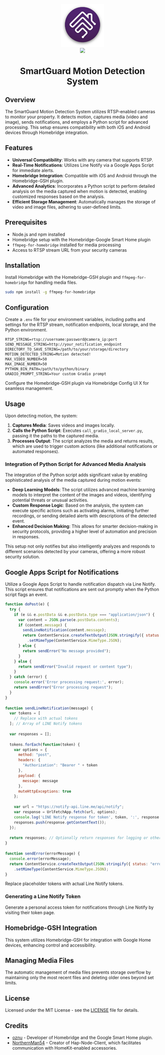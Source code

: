 <p align="center">
    <img src="https://raw.githubusercontent.com/homebridge/branding/master/logos/homebridge-color-round-stylized.png" height="140"><br>
    <img src="https://user-images.githubusercontent.com/3979615/62948974-ba97f180-be28-11e9-8aef-d2a1d2f37cee.png" width="150"><br>
</p>

<span align="center">

# SmartGuard Motion Detection System

</span>

## Overview

The SmartGuard Motion Detection System utilizes RTSP-enabled cameras to monitor your property. It detects motion, captures media (video and image), sends notifications, and employs a Python script for advanced processing. This setup ensures compatibility with both iOS and Android devices through Homebridge integration.

## Features

- **Universal Compatibility**: Works with any camera that supports RTSP.
- **Real-Time Notifications**: Utilizes Line Notify via a Google Apps Script for immediate alerts.
- **Homebridge Integration**: Compatible with iOS and Android through the Homebridge-GSH plugin.
- **Advanced Analytics**: Incorporates a Python script to perform detailed analysis on the media captured when motion is detected, enabling customized responses based on the analysis.
- **Efficient Storage Management**: Automatically manages the storage of video and image files, adhering to user-defined limits.

## Prerequisites

- Node.js and npm installed
- Homebridge setup with the Homebridge-Google Smart Home plugin
- `ffmpeg-for-homebridge` installed for media processing
- Access to RTSP stream URL from your security cameras

## Installation

Install Homebridge with the Homebridge-GSH plugin and `ffmpeg-for-homebridge` for handling media files.

```bash
sudo npm install -g ffmpeg-for-homebridge
```

## Configuration

Create a `.env` file for your environment variables, including paths and settings for the RTSP stream, notification endpoints, local storage, and the Python environment.

```plaintext
RTSP_STRING=rtsp://username:password@camera_ip:port
SEND_MESSAGE_STRING=http://your_notification_endpoint
DIRECTORY_TO_SAVE_STRING=/path/to/your/storage/directory
MOTION_DETECTED_STRING=Motion detected!
MAX_VIDEO_NUMBER=50
MAX_IMAGE_NUMBER=50
PYTHON_BIN_PATH=/path/to/python/binary
GRADIO_PROMPT_STRING=Your custom Gradio prompt
```

Configure the Homebridge-GSH plugin via Homebridge Config UI X for seamless management.

## Usage

Upon detecting motion, the system:
1. **Captures Media**: Saves videos and images locally.
2. **Calls the Python Script**: Executes `call_gradio_local_server.py`, passing it the paths to the captured media.
3. **Processes Output**: The script analyzes the media and returns results, which are used to trigger custom actions (like additional notifications or automated responses).

### Integration of Python Script for Advanced Media Analysis

The integration of the Python script adds significant value by enabling sophisticated analysis of the media captured during motion events:
- **Deep Learning Models**: The script utilizes advanced machine learning models to interpret the content of the images and videos, identifying potential threats or unusual activities.
- **Custom Response Logic**: Based on the analysis, the system can execute specific actions such as activating alarms, initiating further recordings, or sending detailed alerts with descriptions of the detected event.
- **Enhanced Decision Making**: This allows for smarter decision-making in security protocols, providing a higher level of automation and precision in responses.

This setup not only notifies but also intelligently analyzes and responds to different scenarios detected by your cameras, offering a more robust security solution.

## Google Apps Script for Notifications

Utilize a Google Apps Script to handle notification dispatch via Line Notify. This script ensures that notifications are sent out promptly when the Python script flags an event.

```javascript
function doPost(e) {
  try {
    if (e && e.postData && e.postData.type === "application/json") {
      var content = JSON.parse(e.postData.contents);
      if (content.message) {
        sendLineNotification(content.message);
        return ContentService.createTextOutput(JSON.stringify({ status: "success" }))
          .setMimeType(ContentService.MimeType.JSON);
      } else {
        return sendError("No message provided");
      }
    } else {
      return sendError("Invalid request or content type");
    }
  } catch (error) {
    console.error('Error processing request:', error);
    return sendError("Error processing request");
  }
}

function sendLineNotification(message) {
  var tokens = [
    // Replace with actual tokens
  ]; // Array of LINE Notify tokens

  var responses = [];

  tokens.forEach(function(token) {
    var options = {
      method: "post",
      headers: {
        "Authorization": "Bearer " + token
      },
      payload: {
        message: message
      },
      muteHttpExceptions: true
    };

    var url = "https://notify-api.line.me/api/notify";
    var response = UrlFetchApp.fetch(url, options);
    console.log('LINE Notify response for token', token, ':', response.getContentText());
    responses.push(response.getContentText());
  });

  return responses; // Optionally return responses for logging or other purposes
}

function sendError(errorMessage) {
  console.error(errorMessage);
  return ContentService.createTextOutput(JSON.stringify({ status: "error", message: errorMessage }))
    .setMimeType(ContentService.MimeType.JSON);
}
```
Replace placeholder tokens with actual Line Notify tokens.

### Generating a Line Notify Token

Generate a personal access token for notifications through Line Notify by visiting their token page.

## Homebridge-GSH Integration

This system utilizes Homebridge-GSH for integration with Google Home devices, enhancing control and accessibility.

## Managing Media Files

The automatic management of media files prevents storage overflow by maintaining only the most recent files and deleting older ones beyond set limits.

## License

Licensed under the MIT License - see the [LICENSE](LICENSE) file for details.

## Credits

- [oznu](https://github.com/oznu) - Developer of Homebridge and the Google Smart Home plugin.
- [NorthernMan54](https://github.com/NorthernMan54) - Creator of Hap-Node-Client, which facilitates communication with HomeKit-enabled accessories.
